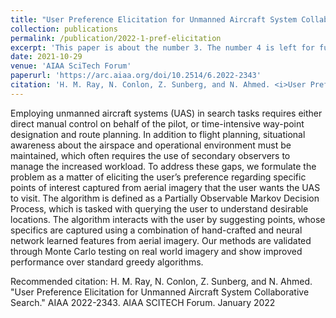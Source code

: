 ```yaml
---
title: "User Preference Elicitation for Unmanned Aircraft System Collaborative Search"
collection: publications
permalink: /publication/2022-1-pref-elicitation
excerpt: 'This paper is about the number 3. The number 4 is left for future work.'
date: 2021-10-29
venue: 'AIAA SciTech Forum'
paperurl: 'https://arc.aiaa.org/doi/10.2514/6.2022-2343'
citation: 'H. M. Ray, N. Conlon, Z. Sunberg, and N. Ahmed. <i>User Preference Elicitation for Unmanned Aircraft System Collaborative Search</i>. AIAA 2022-2343. AIAA SCITECH Forum. January 2022.'
---
```

Employing unmanned aircraft systems (UAS) in search tasks requires either direct manual control on behalf of the pilot, or time-intensive way-point designation and route planning. In addition to flight planning, situational awareness about the airspace and operational environment must be maintained, which often requires the use of secondary observers to manage the increased workload. To address these gaps, we formulate the problem as a matter of eliciting the user’s preference regarding specific points of interest captured from aerial imagery that the user wants the UAS to visit. The algorithm is defined as a Partially Observable Markov Decision Process, which is tasked with querying the user to understand desirable locations. The algorithm interacts with the user by suggesting points, whose specifics are captured using a combination of hand-crafted and neural network learned features from aerial imagery. Our methods are validated through Monte Carlo testing on real world imagery and show improved performance over standard greedy algorithms.

<!--[Download paper here](http://academicpages.github.io/files/paper3.pdf) -->

Recommended citation: H. M. Ray, N. Conlon, Z. Sunberg, and N. Ahmed. "User Preference Elicitation for Unmanned Aircraft System Collaborative Search." AIAA 2022-2343. AIAA SCITECH Forum. January 2022